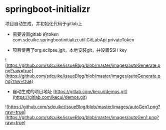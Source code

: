 # springboot-initializr
项目自动生成，并初始化代码于gitlab上

- 需要设置gitlab 的token com.sdcuike.springbootinitializr.util.GitLabApi.privateToken

- 项目使用了org.eclipse.jgit，本地安装git，并设置SSH key

![https://github.com/sdcuike/issueBlog/blob/master/images/autoGenerate.png?raw=true](https://github.com/sdcuike/issueBlog/blob/master/images/autoGenerate.png?raw=true)

- 自动生成的项目地址 [https://gitlab.com/kecui/demos.git](https://gitlab.com/kecui/demos.git)

![https://github.com/sdcuike/issueBlog/blob/master/images/autoGen1.png?raw=true](https://github.com/sdcuike/issueBlog/blob/master/images/autoGen1.png?raw=true)